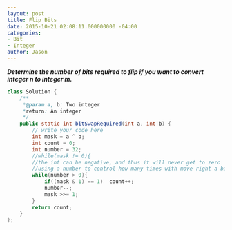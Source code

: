 ```yaml
---
layout: post
title: Flip Bits
date: 2015-10-21 02:08:11.000000000 -04:00
categories:
- Bit
- Integer
author: Jason
---
```

<p><strong><em>Determine the number of bits required to flip if you want to convert integer n to integer m.</em></strong></p>


``` java
class Solution {
    /**
     *@param a, b: Two integer
     *return: An integer
     */
    public static int bitSwapRequired(int a, int b) {
        // write your code here
        int mask = a ^ b;
        int count = 0;
        int number = 32;
        //while(mask != 0){
        //the int can be negative, and thus it will never get to zero
        //using a number to control how many times with move right a bit.
        while(number > 0){
            if((mask & 1) == 1)  count++;
            number--;
            mask >>= 1;
        }
        return count;
    }
};
```
